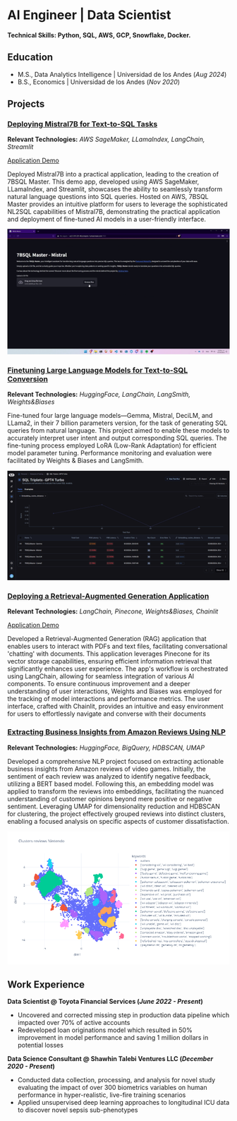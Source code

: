 #  AI Engineer | Data Scientist

#### Technical Skills: Python, SQL, AWS, GCP, Snowflake, Docker.

## Education							       		
- M.S., Data Analytics Intelligence	| Universidad de los Andes (_Aug 2024_)	 			        		
- B.S., Economics | Universidad de los Andes (_Nov 2020_)

## Projects
### [Deploying Mistral7B for Text-to-SQL Tasks](https://github.com/jjovalle99/7b-SQLMasterApp)
**Relevant Technologies:** *AWS SageMaker, LLamaIndex, LangChain, Streamlit*

[Application Demo](http://ec2-3-91-221-46.compute-1.amazonaws.com:7860/)

Deployed Mistral7B into a practical application, leading to the creation of 7BSQL Master. This demo app, developed using AWS SageMaker, LLamaIndex, and Streamlit, showcases the ability to seamlessly transform natural language questions into SQL queries. Hosted on AWS, 7BSQL Master provides an intuitive platform for users to leverage the sophisticated NL2SQL capabilities of Mistral7B, demonstrating the practical application and deployment of fine-tuned AI models in a user-friendly interface.

![results1](/assets/7bsqlmaster.gif)

### [Finetuning Large Language Models for Text-to-SQL Conversion](https://github.com/jjovalle99/7b-SQLMaster-FineTune)
**Relevant Technologies:** *HuggingFace, LangChain, LangSmith, Weights&Biases*

Fine-tuned four large language models—Gemma, Mistral, DeciLM, and LLama2, in their 7 billion parameters version, for the task of generating SQL queries from natural language. This project aimed to enable these models to accurately interpret user intent and output corresponding SQL queries. The fine-tuning process employed LoRA (Low-Rank Adaptation) for efficient model parameter tuning. Performance monitoring and evaluation were facilitated by Weights & Biases and LangSmith.

![results2](/assets/model_eval.png)


### [Deploying a Retrieval-Augmented Generation Application](https://github.com/jjovalle99/DocuQuery2)
**Relevant Technologies:** *LangChain, Pinecone, Weights&Biases, Chainlit*

[Application Demo](https://huggingface.co/spaces/jjovalle99/DocuQuery2)

Developed a Retrieval-Augmented Generation (RAG) application that enables users to interact with PDFs and text files, facilitating conversational 'chatting' with documents. This application leverages Pinecone for its vector storage capabilities, ensuring efficient information retrieval that significantly enhances user experience. The app's workflow is orchestrated using LangChain, allowing for seamless integration of various AI components. To ensure continuous improvement and a deeper understanding of user interactions, Weights and Biases was employed for the tracking of model interactions and performance metrics. The user interface, crafted with Chainlit, provides an intuitive and easy environment for users to effortlessly navigate and converse with their documents
<!-- 
![results3](/assets/clusters.png) -->

### [Extracting Business Insights from Amazon Reviews Using NLP]()
**Relevant Technologies:** *HuggingFace, BigQuery, HDBSCAN, UMAP*

Developed a comprehensive NLP project focused on extracting actionable business insights from Amazon reviews of video games. Initially, the sentiment of each review was analyzed to identify negative feedback, utilizing a BERT based model. Following this, an embedding model was applied to transform the reviews into embeddings, facilitating the nuanced understanding of customer opinions beyond mere positive or negative sentiment. Leveraging UMAP for dimensionality reduction and HDBSCAN for clustering, the project effectively grouped reviews into distinct clusters, enabling a focused analysis on specific aspects of customer dissatisfaction. 

![results4](/assets/clusters.png)

## Work Experience
**Data Scientist @ Toyota Financial Services (_June 2022 - Present_)**
- Uncovered and corrected missing step in production data pipeline which impacted over 70% of active accounts
- Redeveloped loan originations model which resulted in 50% improvement in model performance and saving 1 million dollars in potential losses

**Data Science Consultant @ Shawhin Talebi Ventures LLC (_December 2020 - Present_)**
- Conducted data collection, processing, and analysis for novel study evaluating the impact of over 300 biometrics variables on human performance in hyper-realistic, live-fire training scenarios
- Applied unsupervised deep learning approaches to longitudinal ICU data to discover novel sepsis sub-phenotypes